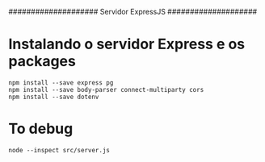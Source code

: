 ####################
 Servidor ExpressJS
####################

# Instalando o servidor Express e os packages
    npm install --save express pg
    npm install --save body-parser connect-multiparty cors
    npm install --save dotenv

# To debug
    node --inspect src/server.js
